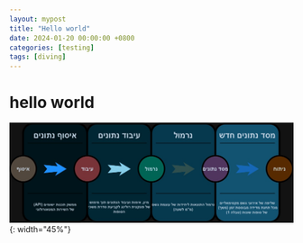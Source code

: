 ```yaml
---
layout: mypost
title: "Hello world"
date: 2024-01-20 00:00:00 +0800
categories: [testing]
tags: [diving]     
---
```



# hello world
![figure](/images/figure1.jpg){: width="45%"}

